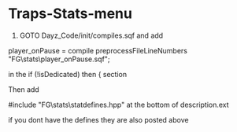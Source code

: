 # Traps-Stats-menu

1. GOTO Dayz_Code/init/compiles.sqf and add

player_onPause = compile preprocessFileLineNumbers "FG\stats\player_onPause.sqf";

in the if (!isDedicated) then { section

Then add 

#include "FG\stats\statdefines.hpp" at the bottom of description.ext

if you dont have the defines they are also posted above
